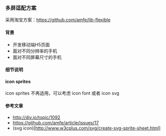 ### 多屏适配方案

采用淘宝方案：https://github.com/amfe/lib-flexible

#### 背景

- 开发移动端H5页面
- 面对不同分辨率的手机
- 面对不同屏幕尺寸的手机

#### 细节说明

#### icon sprites

icon sprites 不再适用，可以考虑 icon font 或者 icon svg

#### 参考文章

- http://div.io/topic/1092
- https://github.com/amfe/article/issues/17
- (svg icon)[http://www.w3cplus.com/svg/create-svg-sprite-sheet.html]